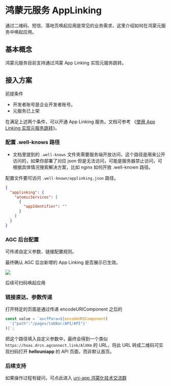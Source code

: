 # 鸿蒙元服务 AppLinking

通过二维码、短信、落地页唤起应用是常见的业务需求，这里介绍如何在鸿蒙元服务中唤起应用。

## 基本概念

鸿蒙元服务目前支持通过鸿蒙 App Linking 实现元服务跳转。

## 接入方案

前提条件

- 开发者账号是企业开发者账号。
- 元服务已上架

在满足上述两个条件，可以开通 App Linking 服务。文档可参考 《[使用 App Linking 实现元服务跳转](https://developer.huawei.com/consumer/cn/doc/atomic-guides/atomic-applinking#section10497195541515)》。

### 配置 .well-knows 路径

- 文档里提到的 `.well-knows` 文件夹需要服务端开放访问，这个路径是用来公开访问的，如果你部署了对应 json 但是无法访问，可能是服务器禁止访问，可根据具体情况搜索解决方案，比如 nginx 如何开放 .well-known 路径。

配置文件要可访问 `.well-known/applinking.json` 路径。

```json
{
  "applinking": {
    "atomicServices": [
      {
        "appIdentifier": ""
      }
    ]
  }
}
```

### AGC 后台配置

可传递自定义参数、链接配置规则。

最终确认 AGC 后台新增的 App Linking 是否展示已生效。

![](https://web-ext-storage.dcloud.net.cn/uni-app/harmony/24558619-1f2f-4301-853c-700fe380ef6e.png)

后续可扫码唤起应用

### 链接直达、参数传递

打开特定的页面是通过传递 encodeURIComponent 之后的

```js
const value = `ascfPara=${encodeURIComponent(
  '{"path":"/pages/tabBar/API/API"}'
)}`;
```

把这个路径填入自定义参数中，最终会得到一个类似 `https://hoas.drcn.agconnect.link/AlXKm` 的 URL，将此 URL 转成二维码可实现扫码打开 **hellouniapp** 的 API 页面，而非默认首页。

### 后续支持

如果操作过程有疑问，可点此进入 [uni-app 鸿蒙化技术交流群](https://im.dcloud.net.cn/#/?joinGroup=668685db8185e1e6e7b7b15e)

